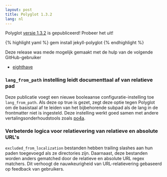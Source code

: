 ```yaml
---
layout: post
title: Polyglot 1.3.2
lang: nl
---
```


Polyglot [versie 1.3.2](https://rubygems.org/gems/jekyll-polyglot/versions/1.3.1) is gepubliceerd! Probeer het uit!

{% highlight yaml %}
gem install jekyll-polyglot
{% endhighlight %}

Deze release was mede mogelijk gemaakt met de hulp van de volgende GitHub-gebruiker
* [eighthave](https://github.com/eighthave)

### `lang_from_path` instelling leidt documenttaal af van relatieve pad

Deze publicatie voegt een nieuwe booleaanse configuratie-instelling toe `lang_from_path`. Als deze op true is gezet, zegt deze optie tegen Polyglot om de basistaal af te leiden van het bijbehorende subpad als de lang in de frontmatter niet is ingesteld. Deze instelling werkt goed  samen met andere vertalingsonderhoudstools zoals [po4a](https://po4a.org/).

### Verbeterde logica voor relatievering van relatieve en absolute URL's

`excluded_from_localization` bestanden hebben trailing slashes aan hun paden toegevoegd als ze directories zijn. Daarnaast, deze bestanden worden anders gematched door de relatieve en absolute URL regex matchers. Dit verhoogt de nauwkeurigheid van URL-relatievering gebaseerd op feedback van gebruikers.
